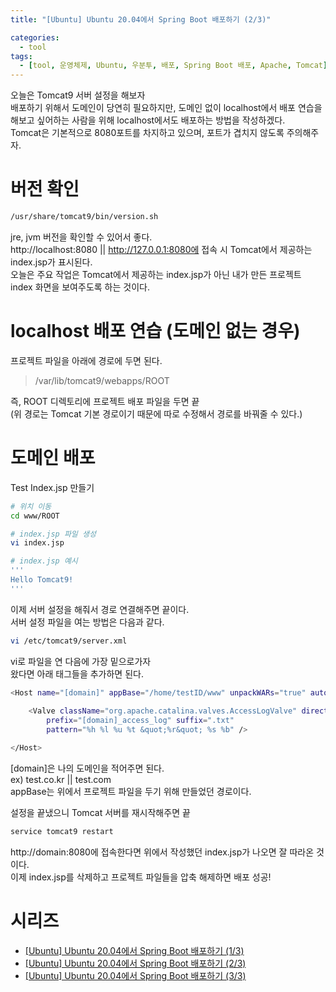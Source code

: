```yaml
---
title: "[Ubuntu] Ubuntu 20.04에서 Spring Boot 배포하기 (2/3)"

categories:
  - tool
tags:
  - [tool, 운영체제, Ubuntu, 우분투, 배포, Spring Boot 배포, Apache, Tomcat]
---
```


오늘은 Tomcat9 서버 설정을 해보자   
배포하기 위해서 도메인이 당연히 필요하지만, 도메인 없이 localhost에서 배포 연습을 해보고 싶어하는 사람을 위해 localhost에서도 배포하는 방법을 작성하겠다.   
Tomcat은 기본적으로 8080포트를 차지하고 있으며, 포트가 겹치지 않도록 주의해주자.   

# 버전 확인

```bash
/usr/share/tomcat9/bin/version.sh
```

jre, jvm 버전을 확인할 수 있어서 좋다.   
http://localhost:8080 || http://127.0.0.1:8080에 접속 시 Tomcat에서 제공하는 index.jsp가 표시된다.   
오늘은 주요 작업은 Tomcat에서 제공하는 index.jsp가 아닌 내가 만든 프로젝트 index 화면을 보여주도록 하는 것이다.   

# localhost 배포 연습 (도메인 없는 경우)

프로젝트 파일을 아래에 경로에 두면 된다.    

> /var/lib/tomcat9/webapps/ROOT

즉, ROOT 디렉토리에 프로젝트 배포 파일을 두면 끝   
(위 경로는 Tomcat 기본 경로이기 때문에 따로 수정해서 경로를 바꿔줄 수 있다.)   

# 도메인 배포

Test Index.jsp 만들기

```bash
# 위치 이동
cd www/ROOT

# index.jsp 파일 생성
vi index.jsp

# index.jsp 예시
'''
Hello Tomcat9!
'''
```

이제 서버 설정을 해줘서 경로 연결해주면 끝이다.   
서버 설정 파일을 여는 방법은 다음과 같다.   

```bash
vi /etc/tomcat9/server.xml
```

vi로 파일을 연 다음에 가장 밑으로가자   
왔다면 아래 태그들을 추가하면 된다.   

```bash
<Host name="[domain]" appBase="/home/testID/www" unpackWARs="true" autoDeploy="true">
	
    <Valve className="org.apache.catalina.valves.AccessLogValve" directory="logs"
    	prefix="[domain]_access_log" suffix=".txt" 
        pattern="%h %l %u %t &quot;%r&quot; %s %b" />

</Host>
```

[domain]은 나의 도메인을 적어주면 된다.   
ex) test.co.kr || test.com   
appBase는 위에서 프로젝트 파일을 두기 위해 만들었던 경로이다.   

설정을 끝냈으니 Tomcat 서버를 재시작해주면 끝
```bash
service tomcat9 restart
```
http://domain:8080에 접속한다면 위에서 작성했던 index.jsp가 나오면 잘 따라온 것이다.   
이제 index.jsp를 삭제하고 프로젝트 파일들을 압축 해제하면 배포 성공!   

# 시리즈

- [[Ubuntu] Ubuntu 20.04에서 Spring Boot 배포하기 (1/3)](https://gibum1228.github.io/tool/Ubuntu-20.04에서-Spring-Boot-배포하기-(1)/)
- [[Ubuntu] Ubuntu 20.04에서 Spring Boot 배포하기 (2/3)](https://gibum1228.github.io/tool/Ubuntu-20.04에서-Spring-Boot-배포하기-(2)/)
- [[Ubuntu] Ubuntu 20.04에서 Spring Boot 배포하기 (3/3)](https://gibum1228.github.io/tool/Ubuntu-20.04에서-Spring-Boot-배포하기-(3)/)